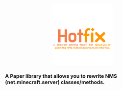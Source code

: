 <p align="center">
  <img src="images/logo.png" witdh="300" height="200"></img>
  <h3>A Paper library that allows you to rewrite NMS (net.minecraft.server) classes/methods.</h3>
</p>


